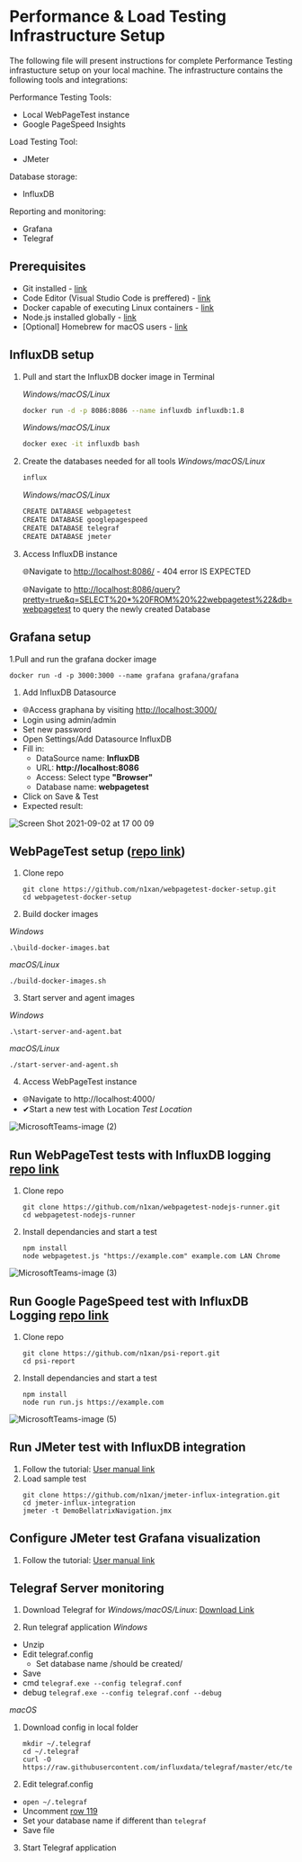 # Performance & Load Testing Infrastructure Setup

The following file will present instructions for complete Performance Testing infrastucture setup on your local machine. The infrastructure contains the following tools and integrations:

Performance Testing Tools:
* Local WebPageTest instance
* Google PageSpeed Insights

Load Testing Tool:
* JMeter 

Database storage:
* InfluxDB

Reporting and monitoring:
* Grafana
* Telegraf

## Prerequisites
* Git installed - [link](https://git-scm.com/downloads)
* Code Editor (Visual Studio Code is preffered) - [link](https://code.visualstudio.com)
* Docker capable of executing Linux containers - [link](https://www.docker.com/products/docker-desktop)
* Node.js installed globally - [link](https://nodejs.org/en/download/)
* [Optional] Homebrew for macOS users - [link](https://brew.sh)


## InfluxDB setup
1. Pull and start the InfluxDB docker image in Terminal
    
   *Windows/macOS/Linux*
   ```bash
   docker run -d -p 8086:8086 --name influxdb influxdb:1.8
   ```
   *Windows/macOS/Linux*
   ```bash
   docker exec -it influxdb bash
   ```
1. Create the databases needed for all tools
    *Windows/macOS/Linux*
    ```bash
    influx
    ```
    *Windows/macOS/Linux*
    ```bash
    CREATE DATABASE webpagetest
    CREATE DATABASE googlepagespeed
    CREATE DATABASE telegraf
    CREATE DATABASE jmeter
    ```

1. Access InfluxDB instance

    🌐Navigate to [http://localhost:8086/](http://localhost:8086/) - 404 error IS EXPECTED

    🌐Navigate to [http://localhost:8086/query?pretty=true&q=SELECT%20*%20FROM%20%22webpagetest%22&db=webpagetest](http://localhost:8086/query?pretty=true&q=SELECT%20*%20FROM%20%22webpagetest%22&db=webpagetest) to query the newly created Database

## Grafana setup
1.Pull and run the grafana docker image 

```
docker run -d -p 3000:3000 --name grafana grafana/grafana
```

1. Add InfluxDB Datasource
* 🌐Access graphana by visiting [http://localhost:3000/](http://localhost:3000/)
* Login using admin/admin
* Set new password
* Open Settings/Add Datasource InfluxDB
* Fill in:
   - DataSource name: **InfluxDB**
   - URL: **http://localhost:8086**
   - Access: Select type **"Browser"**
   - Database name: **webpagetest**
* Click on Save & Test
* Expected result:

![Screen Shot 2021-09-02 at 17 00 09](https://user-images.githubusercontent.com/1863261/131857421-1d194854-918d-491d-abb8-9885a8e9fa84.png)

## WebPageTest setup ([repo link](https://github.com/n1xan/webpagetest-docker-setup))

1. Clone repo
    ```git
    git clone https://github.com/n1xan/webpagetest-docker-setup.git
    cd webpagetest-docker-setup
    ```
2. Build docker images


*Windows*

    .\build-docker-images.bat
    
*macOS/Linux*

    ./build-docker-images.sh

3. Start server and agent images

*Windows*

    .\start-server-and-agent.bat
*macOS/Linux*

    ./start-server-and-agent.sh
4. Access WebPageTest instance

* 🌐Navigate to http://localhost:4000/
* ✔Start a new test with Location *Test Location*


![MicrosoftTeams-image (2)](https://user-images.githubusercontent.com/1863261/131881084-3ed6a8cc-f73a-42db-bc17-b22b89d7e858.png)


## Run WebPageTest tests with InfluxDB logging [repo link](https://github.com/n1xan/webpagetest-nodejs-runner)
1. Clone repo
    ```git
    git clone https://github.com/n1xan/webpagetest-nodejs-runner.git
    cd webpagetest-nodejs-runner
    ```
2. Install dependancies and start a test
    ```git
    npm install
    node webpagetest.js "https://example.com" example.com LAN Chrome
    ```
![MicrosoftTeams-image (3)](https://user-images.githubusercontent.com/1863261/131882287-0e0bc177-7e7f-4f67-827b-b142ba4cd87a.png)

## Run Google PageSpeed test with InfluxDB Logging  [repo link](https://github.com/n1xan/psi-report)
1. Clone repo
    ```git
    git clone https://github.com/n1xan/psi-report.git
    cd psi-report
    ```
2. Install dependancies and start a test
    ```git
    npm install
    node run run.js https://example.com
    ```
![MicrosoftTeams-image (5)](https://user-images.githubusercontent.com/1863261/131882686-707b5ab2-f960-484d-a7b2-a3b28b484143.png)


## Run JMeter test with InfluxDB integration
1. Follow the tutorial: [User manual link](https://jmeter.apache.org/usermanual/realtime-results.html#influxdb_db_configuration)
2. Load sample test
    ```git
    git clone https://github.com/n1xan/jmeter-influx-integration.git
    cd jmeter-influx-integration
    jmeter -t DemoBellatrixNavigation.jmx
    ```

## Configure JMeter test Grafana visualization
1. Follow the tutorial: [User manual link](https://jmeter.apache.org/usermanual/realtime-results.html#grafana_configuration)

## Telegraf Server monitoring

1. Download Telegraf for *Windows/macOS/Linux*: [Download Link](https://portal.influxdata.com/downloads/#app-telegraf)

2. Run telegraf application
*Windows*
- Unzip
- Edit telegraf.config
  - Set database name /should be created/
- Save
- cmd `telegraf.exe --config telegraf.conf`
- debug `telegraf.exe --config telegraf.conf --debug`

*macOS*
1. Download config in local folder
    ```
    mkdir ~/.telegraf
    cd ~/.telegraf
    curl -O https://raw.githubusercontent.com/influxdata/telegraf/master/etc/telegraf.conf
    ```
2. Edit telegraf.config
  - `open ~/.telegraf`
  - Uncomment [row 119](https://github.com/influxdata/telegraf/blob/master/etc/telegraf.conf#L119)
  - Set your database name if different than `telegraf`
  - Save file
3. Start Telegraf application
